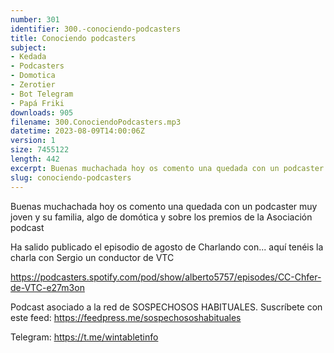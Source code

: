 ```yaml
---
number: 301
identifier: 300.-conociendo-podcasters
title: Conociendo podcasters
subject:
- Kedada
- Podcasters
- Domotica
- Zerotier
- Bot Telegram
- Papá Friki
downloads: 905
filename: 300.ConociendoPodcasters.mp3
datetime: 2023-08-09T14:00:06Z
version: 1
size: 7455122
length: 442
excerpt: Buenas muchachada hoy os comento una quedada con un podcaster muy joven y su familia, algo de domotica y sobre los premios de la Asociación podcast
slug: conociendo-podcasters
---
```

Buenas muchachada hoy os comento una quedada con un podcaster muy joven y su familia, algo de domótica y sobre los premios de la Asociación podcast

Ha salido publicado el episodio de agosto de Charlando con... aquí tenéis la charla con Sergio un conductor de VTC

https://podcasters.spotify.com/pod/show/alberto5757/episodes/CC-Chfer-de-VTC-e27m3on

Podcast asociado a la red de SOSPECHOSOS HABITUALES. Suscríbete con este feed: https://feedpress.me/sospechososhabituales

Telegram: https://t.me/wintabletinfo